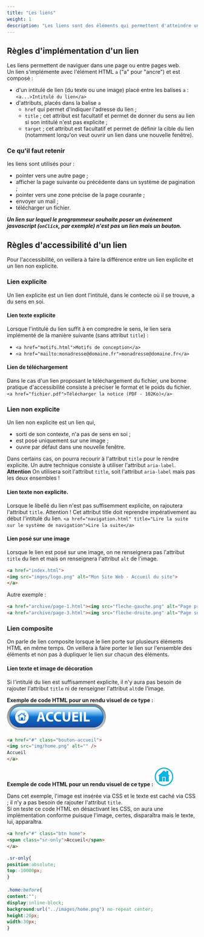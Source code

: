 ```yaml
---
title: "Les liens"
weight: 1
description: "Les liens sont des éléments qui permettent d'atteindre un endroit précis à l'intérieur d'une même page, de passer d'une page à une autre à l'intérieur d'un site ou de pointer vers un autre site. Ils sont aussi utilisés pour télécharger un fichier."
---
```



## Règles d'implémentation d'un lien
Les liens permettent de naviguer dans une page ou entre pages web.  
Un lien s'implémente avec l'élément HTML `a` ("a" pour "ancre") et est composé : 
- d'un intitulé de lien (du texte ou une image) placé entre les balises `a` : `<a...>Intitulé du lien</a>`
- d'attributs, placés dans la balise `a`
    - `href` qui permet d'indiquer l'adresse du lien ;
    - `title` ; cet attribut est facultatif et permet de donner du sens au lien si son intitulé n'est pas explicite ;
    - `target` ; cet attribut est facultatif et permet de définir la cible du lien (notamment lorqu'on veut ouvrir un lien dans une nouvelle fenêtre).

### Ce qu'il faut retenir
les liens sont utilisés pour : 
- pointer vers une autre page ;
- afficher la page suivante ou précédente dans un système de pagination ;
- pointer vers une zone précise de la page courante ;
- envoyer un mail ;
- télécharger un fichier.

**_Un lien sur lequel le programmeur souhaite poser un événement jasvascript (`onClick`, par exemple) n'est pas un lien mais un bouton._**



## Règles d'accessibilité d'un lien

Pour l'accessibilité, on veillera à faire la différence entre un lien explicite et un lien non explicite.

### Lien explicite
Un lien explicite est un lien dont l'intitulé, dans le contecte où il se trouve, a du sens en soi.

#### Lien texte explicite
 Lorsque l'intitulé du lien suffit à en compredre le sens, le lien sera implémenté de la manière suivante (sans attribut `title`) : 
- `<a href="motifs.html">Motifs de conception</a>`
- `<a href="mailto:monadresse@domaine.fr">monadresse@domaine.fr</a>`


#### Lien de téléchargement
Dans le cas d'un lien proposant le téléchargement du fichier, une bonne pratique d'accessibilité consiste à préciser le format et le poids du fichier.
`<a href="fichier.pdf">Télécharger la notice (PDF - 102Ko)</a>`


### Lien non explicite

Un lien non explicite est un lien qui, 
- sorti de son contexte, n'a pas de sens en soi ; 
- est posé uniquement sur une image ;
- ouvre par défaut dans une nouvelle fenêtre.

Dans certains cas, on pourra recourir à l'attribut `title` pour le rendre explicite. Un autre technique consiste à utiliser l'attribut `aria-label`.  
**Attention** On utilisera soit l'attribut `title`, soit l'attribut `aria-label` mais pas les deux ensembles !

#### Lien texte non explicite.  
Lorsque le libellé du lien n'est pas suffisemment explicite, on rajoutera l'attribut `title`. Attention ! Cet attribut title doit reprendre impérativement au début l'intitulé du lien.
`<a href="navigation.html" title="Lire la suite sur le système de navigation">Lire la suite</a>`


#### Lien posé sur une image
Lorsque le lien est posé sur une image, on ne renseignera pas l'attribut `title` du lien et mais on renseignera l'attribut `alt` de l'image.

```html
<a href="index.html">
<img src="imges/logo.png" alt="Mon Site Web - Accueil du site">
</a>
```
Autre exemple : 
```html
<a href="archive/page-1.html"><img src="fleche-gauche.png" alt="Page précédente"></a>
<a href="archive/page-3.html"><img src="flèche-droite.png" alt="Page suivante"></a>
```

### Lien composite
On parle de lien composite lorsque le lien porte sur plusieurs éléments HTML en même temps. On veillera à faire porter le lien sur l'ensemble des éléments et non pas à dupliquer le lien sur chacun des éléments.

#### Lien texte et image de décoration
Si l'intitulé du lien est suffisamment explicite, il n'y aura pas besoin de rajouter l'attribut `title` ni de renseigner l'attribut `alt`de l'image.  

**Exemple de code HTML pour un rendu visuel de ce type :** ![exemple de lien compositive vers l'accueil](/images/bouton-composite-1.png)

```html
<a href="#" class="bouton-accueil">
<img src="img/home.png" alt="" />
Accueil
</a>
```



**Exemple de code HTML pour un rendu visuel de ce type :**   ![exemple de lien compositive vers l'accueil](/images/bouton-composite-2.png)

Dans cet exemple, l'image est insérée via CSS et le texte est caché via CSS ; il n'y a pas besoin de rajouter l'attribut `title`.  
Si on teste ce code HTML en désactivant les CSS, on aura une implémentation conforme puisque l'image, certes, disparaîtra mais le texte, lui, apparaîtra.

```html
<a href="#" class="btn home">
<span class="sr-only">Accueil</span>
</a>
```

```css
.sr-only{
position:absolute;
top:-10000px;
}

.home:before{
content:"";
display:inline-block;
background:url("../images/home.png") no-repeat center;
height:20px;
width:30px;
}
```